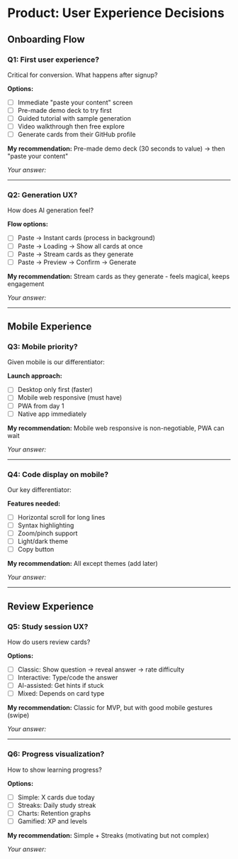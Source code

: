# Product: User Experience Decisions

## Onboarding Flow

### Q1: First user experience?
Critical for conversion. What happens after signup?

**Options:**
- [ ] Immediate "paste your content" screen
- [ ] Pre-made demo deck to try first
- [ ] Guided tutorial with sample generation
- [ ] Video walkthrough then free explore
- [ ] Generate cards from their GitHub profile

**My recommendation:** Pre-made demo deck (30 seconds to value) → then "paste your content"

*Your answer:*

---

### Q2: Generation UX?
How does AI generation feel?

**Flow options:**
- [ ] Paste → Instant cards (process in background)
- [ ] Paste → Loading → Show all cards at once
- [ ] Paste → Stream cards as they generate
- [ ] Paste → Preview → Confirm → Generate

**My recommendation:** Stream cards as they generate - feels magical, keeps engagement

*Your answer:*

---

## Mobile Experience

### Q3: Mobile priority?
Given mobile is our differentiator:

**Launch approach:**
- [ ] Desktop only first (faster)
- [ ] Mobile web responsive (must have)
- [ ] PWA from day 1
- [ ] Native app immediately

**My recommendation:** Mobile web responsive is non-negotiable, PWA can wait

*Your answer:*

---

### Q4: Code display on mobile?
Our key differentiator:

**Features needed:**
- [ ] Horizontal scroll for long lines
- [ ] Syntax highlighting
- [ ] Zoom/pinch support
- [ ] Light/dark theme
- [ ] Copy button

**My recommendation:** All except themes (add later)

*Your answer:*

---

## Review Experience

### Q5: Study session UX?
How do users review cards?

**Options:**
- [ ] Classic: Show question → reveal answer → rate difficulty
- [ ] Interactive: Type/code the answer
- [ ] AI-assisted: Get hints if stuck
- [ ] Mixed: Depends on card type

**My recommendation:** Classic for MVP, but with good mobile gestures (swipe)

*Your answer:*

---

### Q6: Progress visualization?
How to show learning progress?

**Options:**
- [ ] Simple: X cards due today
- [ ] Streaks: Daily study streak
- [ ] Charts: Retention graphs
- [ ] Gamified: XP and levels

**My recommendation:** Simple + Streaks (motivating but not complex)

*Your answer:*